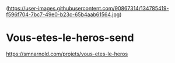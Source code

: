 (https://user-images.githubusercontent.com/90867314/134785419-f596f704-7bc7-49e0-b23c-65b4aab61564.jpg)
# Vous-etes-le-heros-send
https://smnarnold.com/projets/vous-etes-le-heros
